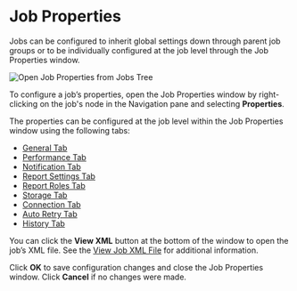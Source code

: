 # Job Properties

Jobs can be configured to inherit global settings down through parent job groups or to be
individually configured at the job level through the Job Properties window.

![Open Job Properties from Jobs Tree](/img/versioned_docs/accessanalyzer_11.6/accessanalyzer/admin/hostmanagement/jobstree.webp)

To configure a job’s properties, open the Job Properties window by right-clicking on the job's node
in the Navigation pane and selecting **Properties**.

The properties can be configured at the job level within the Job Properties window using the
following tabs:

- [General Tab](/docs/accessanalyzer/11.6/accessanalyzer/admin/jobs/job/properties/general.md)
- [Performance Tab](/docs/accessanalyzer/11.6/accessanalyzer/admin/jobs/job/properties/performance.md)
- [Notification Tab](/docs/accessanalyzer/11.6/accessanalyzer/admin/jobs/job/properties/notification.md)
- [Report Settings Tab](/docs/accessanalyzer/11.6/accessanalyzer/admin/jobs/job/properties/reportsettings.md)
- [Report Roles Tab](/docs/accessanalyzer/11.6/accessanalyzer/admin/jobs/job/properties/reportroles.md)
- [Storage Tab](/docs/accessanalyzer/11.6/accessanalyzer/admin/jobs/job/properties/storage.md)
- [Connection Tab](/docs/accessanalyzer/11.6/accessanalyzer/admin/jobs/job/properties/connection.md)
- [Auto Retry Tab](/docs/accessanalyzer/11.6/accessanalyzer/admin/jobs/job/properties/autoretry.md)
- [History Tab](/docs/accessanalyzer/11.6/accessanalyzer/admin/jobs/job/properties/history.md)

You can click the **View XML** button at the bottom of the window to open the job’s XML file. See
the
[View Job XML File](/docs/accessanalyzer/11.6/accessanalyzer/admin/jobs/job/properties/viewxml.md)
for additional information.

Click **OK** to save configuration changes and close the Job Properties window. Click **Cancel** if
no changes were made.
